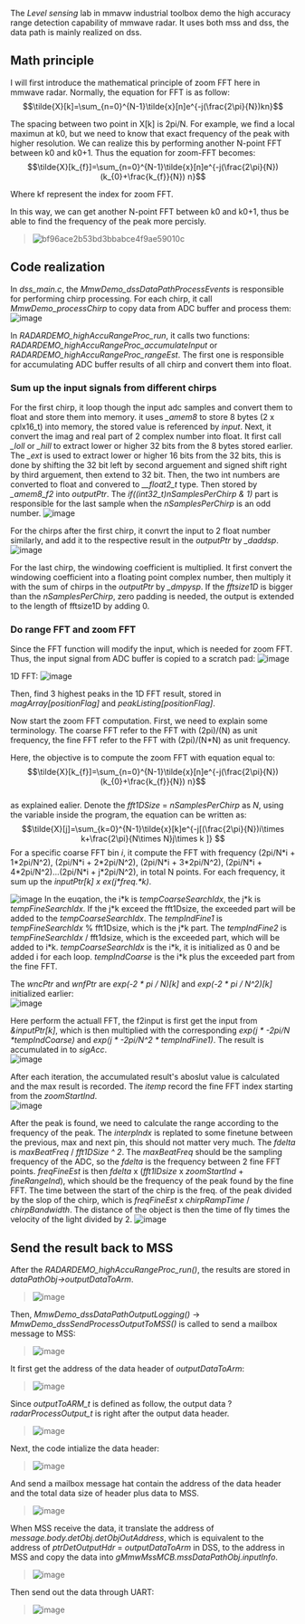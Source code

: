 The *Level sensing* lab in mmavw industrial toolbox demo the high accuracy range detection capability of mmwave radar. It uses both mss and dss, the data path is mainly realized on dss.  

## Math principle

I will first introduce the mathematical principle of zoom FFT here in mmwave radar. Normally, the equation for FFT is as follow:
$$\tilde{X}[k]=\sum_{n=0}^{N-1}\tilde{x}[n]e^{-j(\frac{2\pi}{N})kn}$$   

The spacing between two point in X[k] is 2pi/N. For example, we find a local maximun at k0, but we need to know that exact frequency of the peak with higher resolution. We can realize this by performing another N-point FFT between k0 and k0+1. Thus the equation for zoom-FFT becomes:
$$\tilde{X}[k_{f}]=\sum_{n=0}^{N-1}\tilde{x}[n]e^{-j(\frac{2\pi}{N})(k_{0}+\frac{k_{f}}{N}) n}$$

Where kf represent the index for zoom FFT.  

In this way, we can get another N-point FFT between k0 and k0+1, thus be able to find the frequency of the peak more percisly.
>![bf96ace2b53bd3bbabce4f9ae59010c](https://user-images.githubusercontent.com/85469000/182756171-7d535eae-84e9-42a3-aebe-c9f320e73a48.jpg)

 
## Code realization
  In *dss_main.c*, the *MmwDemo_dssDataPathProcessEvents* is responsible for performing chirp processing. For each chirp, it call *MmwDemo_processChirp* to copy data from ADC buffer and process them:  
  ![image](https://user-images.githubusercontent.com/85469000/182518930-d8e013a1-c28e-4d9d-8e0f-fc1f0ed8344d.png)
  
  In *RADARDEMO_highAccuRangeProc_run*, it calls two functions: *RADARDEMO_highAccuRangeProc_accumulateInput* or *RADARDEMO_highAccuRangeProc_rangeEst*. The first one is responsible for accumulating ADC buffer results of all chirp and convert them into float.  
   
### Sum up the input signals from different chirps
  For the first chirp, it loop though the input adc samples and convert them to float and store them into memory. it uses *_amem8* to store 8 bytes (2 x cplx16_t) into memory, the stored value is referenced by *input*. Next, it convert the imag and real part of 2 complex number into float. It first call *_loll* or *_hill* to extract lower or higher 32 bits from the 8 bytes stored earlier. The *_ext* is used to extract lower or higher 16 bits from the 32 bits, this is done by shifting the 32 bit left by second arguement and signed shift right by third arguement, then extend to 32 bit. Then, the two int numbers are converted to float and convered to *__float2_t* type. Then stored by *_amem8_f2* into *outputPtr*. The *if((int32_t)nSamplesPerChirp & 1)* part is responsible for the last sample when the *nSamplesPerChirp* is an odd number.
  ![image](https://user-images.githubusercontent.com/85469000/182519415-f03058d6-a22a-437e-89ae-7bb1121cbcd5.png)
  
  For the chirps after the first chirp, it convrt the input to 2 float number similarly, and add it to the respective result in the *outputPtr* by *_daddsp*.  
  ![image](https://user-images.githubusercontent.com/85469000/182521422-f53929cd-609c-4651-9252-84b5848302ad.png)
  
  For the last chirp, the windowing coefficient is multiplied. It first convert the windowing coefficient into a floating point complex number, then multiply it with the sum of chirps in the *outputPtr* by *_dmpysp*. If the *fftsize1D* is bigger than the *nSamplesPerChirp*, zero padding is needed, the output is extended to the length of fftsize1D by adding 0.

### Do range FFT and zoom FFT
 
 Since the FFT function will modify the input, which is needed for zoom FFT. Thus, the input signal from ADC buffer is copied to a scratch pad:
 ![image](https://user-images.githubusercontent.com/85469000/182771078-139ed70e-1cf4-4b58-89b5-775d846a2823.png)

1D FFT:
![image](https://user-images.githubusercontent.com/85469000/182771147-3e614150-0253-4c30-a0e5-156059189c4c.png)

Then, find 3 highest peaks in the 1D FFT result, stored in *magArray[positionFlag]* and *peakListing[positionFlag]*.

Now start the zoom FFT computation. First, we need to explain some terminology. The coarse FFT refer to the FFT with (2pi)/(N) as unit frequency, the fine FFT refer to the FFT with (2pi)/(N\*N) as unit frequency.  

Here, the objective is to compute the zoom FFT with equation equal to:
$$\tilde{X}[k_{f}]=\sum_{n=0}^{N-1}\tilde{x}[n]e^{-j(\frac{2\pi}{N})(k_{0}+\frac{k_{f}}{N}) n}$$  
as explained ealier. Denote the *fft1DSize* = *nSamplesPerChirp* as *N*, using the variable inside the program, the equation can be written as:
$$\tilde{X}[j]=\sum_{k=0}^{N-1}\tilde{x}[k]e^{-j[(\frac{2\pi}{N})i\times k+\frac{2\pi}{N\times N}j\times k ]} $$
For a specific coarse FFT bin *i*, it compute the FFT with frequency (2pi/N\*i + 1\*2pi/N^2), (2pi/N\*i + 2\*2pi/N^2), (2pi/N\*i + 3\*2pi/N^2), (2pi/N\*i + 4\*2pi/N^2)...(2pi/N\*i + j\*2pi/N^2), in total N points. For each frequency, it sum up the *inputPtr[k] x ex(j\*freq.\*k)*.  
  
![image](https://user-images.githubusercontent.com/85469000/182783857-c396c852-bcc6-4032-8691-99bddb5fa609.png)
In the euqation, the i\*k is *tempCoarseSearchIdx*, the j\*k is *tempFineSearchIdx*. If the j\*k exceed the fft1Dsize, the exceeded part will be added to the *tempCoarseSearchIdx*. The *tempIndFine1* is *tempFineSearchIdx* % fft1Dsize, which is the j\*k part. The *tempIndFine2* is *tempFineSearchIdx* / fft1dsize, which is the exceeded part, which will be added to i\*k. *tempCoarseSearchIdx* is the i\*k, it is initialized as 0 and be added i for each loop. *tempIndCoarse* is the i\*k plus the exceeded part from the fine FFT.  

The *wncPtr* and *wnfPtr* are *exp(-2 * pi / N)[k]* and *exp(-2 * pi / N^2)[k]* initialized earlier:  
![image](https://user-images.githubusercontent.com/85469000/182783648-78d24f49-d31e-4a39-9680-852d119985ef.png)

Here perform the actuall FFT, the f2input is first get the input from *&inputPtr[k]*, which is then multiplied with the corresponding *exp(j \* -2pi/N \*tempIndCoarse)* and *exp(j \* -2pi/N^2 \* tempIndFine1)*. The result is accumulated in to *sigAcc*.  
![image](https://user-images.githubusercontent.com/85469000/182783920-c5840bb0-6e9d-4848-ba8a-c399d49e65e0.png)

After each iteration, the accumulated result's aboslut value is calculated and the max result is recorded. The *itemp* record the fine FFT index starting from the *zoomStartInd*.  
![image](https://user-images.githubusercontent.com/85469000/182784555-6be9dcae-294a-4dd1-87da-fc31b8216daf.png)

After the peak is found, we need to calculate the range according to the frequency of the peak. The *interpIndx* is replated to some finetune between the previous, max and next pin, this should not matter very much. The *fdelta* is *maxBeatFreq* / *fft1DSize ^ 2*. The *maxBeatFreq* should be the sampling frequency of the ADC, so the *fdelta* is the frequency between 2 fine FFT points. *freqFineEst* is then *fdelta* x (*fft1IDsize* x *zoomStartInd* + *fineRangeInd*), which should be the frequency of the peak found by the fine FFT. The time between the start of the chirp is the freq. of the peak divided by the slop of the chirp, which is *freqFineEst* x *chirpRampTime* / *chirpBandwidth*. The distance of the object is then the time of fly times the velocity of the light divided by 2.
![image](https://user-images.githubusercontent.com/85469000/182800771-f308b669-e3b2-4a35-9815-0e9b23ac7a01.png)

## Send the result back to MSS
After the *RADARDEMO_highAccuRangeProc_run()*, the results are stored in *dataPathObj->outputDataToArm*.
>![image](https://user-images.githubusercontent.com/85469000/188406839-5b8a71b9-34a3-4eb4-8e31-225d6c724bea.png)

Then, *MmwDemo_dssDataPathOutputLogging()* -> *MmwDemo_dssSendProcessOutputToMSS()* is called to send a mailbox message to MSS:
>![image](https://user-images.githubusercontent.com/85469000/188407142-72e23195-c415-4af2-b9e2-18f4d8b4c26a.png)

It first get the address of the data header of *outputDataToArm*:
>![image](https://user-images.githubusercontent.com/85469000/188407270-162ce8e8-1c0c-4833-b059-96b61409eb5d.png)

Since *outputToARM_t* is defined as follow, the output data ?*radarProcessOutput_t* is right after the output data header.
>![image](https://user-images.githubusercontent.com/85469000/188407464-1947a402-4d16-4f55-93c0-bc4867e54a98.png)

Next, the code intialize the data header:
>![image](https://user-images.githubusercontent.com/85469000/188407753-1e96d79c-c725-4766-8b9f-7da44bce1ab4.png)

And send a mailbox message hat contain the address of the data header and the total data size of header plus data to MSS.
>![image](https://user-images.githubusercontent.com/85469000/188407817-64a9e0ca-a530-4762-96b2-9f0d9e3d44b8.png)

When MSS receive the data, it translate the address of *message.body.detObj.detObjOutAddress*, which is equivalent to the address of  *ptrDetOutputHdr* = *outputDataToArm* in DSS, to the address in MSS and copy the data into *gMmwMssMCB.mssDataPathObj.inputInfo*.
>![image](https://user-images.githubusercontent.com/85469000/188408073-b800f2c3-7230-4adc-850a-b3c5b64a5c69.png)

Then send out the data through UART:
>![image](https://user-images.githubusercontent.com/85469000/188408594-04f24759-6e36-4898-896b-7c1fd5b44ecc.png)



